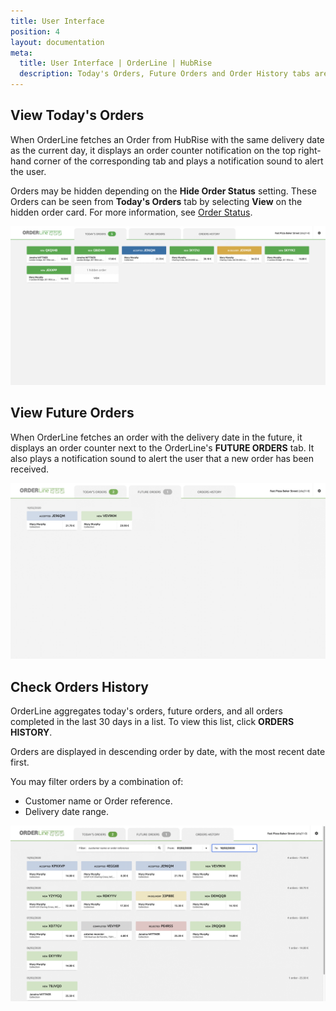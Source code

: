 ```yaml
---
title: User Interface
position: 4
layout: documentation
meta:
  title: User Interface | OrderLine | HubRise
  description: Today's Orders, Future Orders and Order History tabs are available for ease of access on OrderLine. Synchronise data between your EPOS and your apps.
---
```


## View Today's Orders

When OrderLine fetches an Order from HubRise with the same delivery date as the current day, it displays an order counter notification on the top right-hand corner of the corresponding tab and plays a notification sound to alert the user.

Orders may be hidden depending on the **Hide Order Status** setting. These Orders can be seen from **Today's Orders** tab by selecting **View** on the hidden order card. For more information, see [Order Status](/apps/orderline/settings/#set-order-statuses).

![OrderLine Today's Order Tab](../images/006-en-todays-orders.png)

## View Future Orders

When OrderLine fetches an order with the delivery date in the future, it displays an order counter next to the OrderLine's **FUTURE ORDERS** tab. It also plays a notification sound to alert the user that a new order has been received.

![OrderLine Future Orders Tab](../images/007-en-future-orders.png)

## Check Orders History

OrderLine aggregates today's orders, future orders, and all orders completed in the last 30 days in a list. To view this list, click **ORDERS HISTORY**.

Orders are displayed in descending order by date, with the most recent date first.

You may filter orders by a combination of:

- Customer name or Order reference.
- Delivery date range.

![OrderLine Orders History Tab](../images/008-en-orders-history.png)

